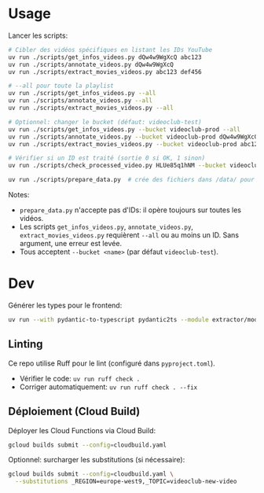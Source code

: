 # Usage

Lancer les scripts:
```bash
# Cibler des vidéos spécifiques en listant les IDs YouTube
uv run ./scripts/get_infos_videos.py dQw4w9WgXcQ abc123                 # crée /videos/{id}/video.json et thumbnail.jpg
uv run ./scripts/annotate_videos.py dQw4w9WgXcQ                         # crée /videos/{id}/annotations.json
uv run ./scripts/extract_movies_videos.py abc123 def456                 # crée /videos/{id}/movies.json

# --all pour toute la playlist
uv run ./scripts/get_infos_videos.py --all
uv run ./scripts/annotate_videos.py --all
uv run ./scripts/extract_movies_videos.py --all

# Optionnel: changer le bucket (défaut: videoclub-test)
uv run ./scripts/get_infos_videos.py --bucket videoclub-prod --all
uv run ./scripts/annotate_videos.py --bucket videoclub-prod dQw4w9WgXcQ
uv run ./scripts/extract_movies_videos.py --bucket videoclub-prod abc123

# Vérifier si un ID est traité (sortie 0 si OK, 1 sinon)
uv run ./scripts/check_processed_video.py HLUe85q1hNM --bucket videoclub-test
```

```bash
uv run ./scripts/prepare_data.py  # crée des fichiers dans /data/ pour le site
```

Notes:
- `prepare_data.py` n'accepte pas d'IDs: il opère toujours sur toutes les vidéos.
- Les scripts `get_infos_videos.py`, `annotate_videos.py`, `extract_movies_videos.py` requièrent `--all` ou au moins un ID. Sans argument, une erreur est levée.
- Tous acceptent `--bucket <name>` (par défaut `videoclub-test`).

# Dev

Générer les types pour le frontend:

```sh
uv run --with pydantic-to-typescript pydantic2ts --module extractor/models.py --output ../web/lib/backend/types.ts
```

## Linting

Ce repo utilise Ruff pour le lint (configuré dans `pyproject.toml`).

- Vérifier le code: `uv run ruff check .`
- Corriger automatiquement: `uv run ruff check . --fix`

## Déploiement (Cloud Build)

Déployer les Cloud Functions via Cloud Build:

```bash
gcloud builds submit --config=cloudbuild.yaml
```

Optionnel: surcharger les substitutions (si nécessaire):

```bash
gcloud builds submit --config=cloudbuild.yaml \
  --substitutions _REGION=europe-west9,_TOPIC=videoclub-new-video
```
